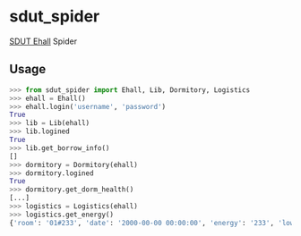 # sdut_spider
[SDUT Ehall](http://ehall.sdut.edu.cn/new/ehall.html) Spider


## Usage

```python
>>> from sdut_spider import Ehall, Lib, Dormitory, Logistics
>>> ehall = Ehall()
>>> ehall.login('username', 'password')
True
>>> lib = Lib(ehall)
>>> lib.logined
True
>>> lib.get_borrow_info()
[]
>>> dormitory = Dormitory(ehall)
>>> dormitory.logined
True
>>> dormitory.get_dorm_health()
[...]
>>> logistics = Logistics(ehall)
>>> logistics.get_energy()
{'room': '01#233', 'date': '2000-00-00 00:00:00', 'energy': '233', 'lower': '233', 'upper': '233', 'status': '正常用电'}
```
